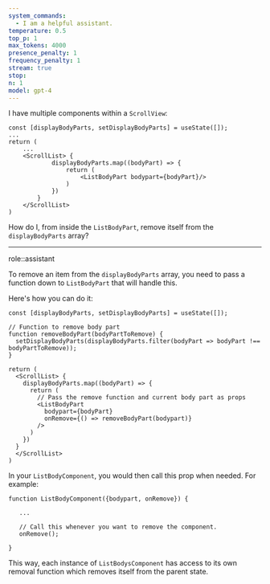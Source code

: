 ```yaml
---
system_commands:
  - I am a helpful assistant.
temperature: 0.5
top_p: 1
max_tokens: 4000
presence_penalty: 1
frequency_penalty: 1
stream: true
stop: 
n: 1
model: gpt-4
---
```

I have multiple components within a `ScrollView`:

```tsx
const [displayBodyParts, setDisplayBodyParts] = useState([]);
...
return (
	...
	<ScrollList> { 
			displayBodyParts.map((bodyPart) => {
				return (
					<ListBodyPart bodypart={bodyPart}/>
				)
			})
		}
	</ScrollList>
)
```

How do I, from inside the `ListBodyPart`, remove itself from the `displayBodyParts` array?



<hr class="__chatgpt_plugin">

role::assistant

To remove an item from the `displayBodyParts` array, you need to pass a function down to `ListBodyPart` that will handle this.

Here's how you can do it:

```tsx
const [displayBodyParts, setDisplayBodyParts] = useState([]);

// Function to remove body part
function removeBodyPart(bodyPartToRemove) {
  setDisplayBodyParts(displayBodyParts.filter(bodyPart => bodyPart !== bodyPartToRemove));
}

return (
  <ScrollList> { 
    displayBodyParts.map((bodyPart) => {
      return (
        // Pass the remove function and current body part as props
        <ListBodyPart 
          bodypart={bodyPart} 
          onRemove={() => removeBodyPart(bodypart)}
        />
      )
    })
  }
  </ScrollList>
)
```

In your `ListBodyComponent`, you would then call this prop when needed. For example:

```tsx
function ListBodyComponent({bodypart, onRemove}) {

   ...

   // Call this whenever you want to remove the component.
   onRemove();

}
```

This way, each instance of `ListBodysComponent` has access to its own removal function which removes itself from the parent state.